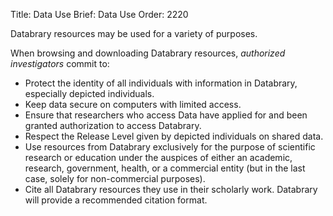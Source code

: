 Title: Data Use
Brief: Data Use
Order: 2220

Databrary resources may be used for a variety of purposes.

When browsing and downloading Databrary resources, *authorized investigators* commit to:

- Protect the identity of all individuals with information in Databrary, especially depicted individuals.
- Keep data secure on computers with limited access.
- Ensure that researchers who access Data have applied for and been granted authorization to access Databrary.
- Respect the Release Level given by depicted individuals on shared data.
- Use resources from Databrary exclusively for the purpose of scientific research or education under the auspices of either an academic, research, government, health, or a commercial entity (but in the last case, solely for non-commercial purposes).
- Cite all Databrary resources they use in their scholarly work.
Databrary will provide a recommended citation format.
